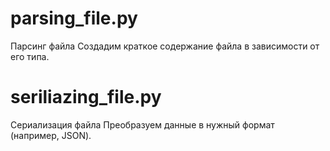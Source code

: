# parsing_file.py

Парсинг файла
Создадим краткое содержание файла в зависимости от его типа.

# seriliazing_file.py

Сериализация файла
Преобразуем данные в нужный формат (например, JSON).